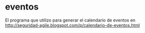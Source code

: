 # eventos
El programa que utilizo para generar el calendario de eventos en http://seguridad-agile.blogspot.com/p/calendario-de-eventos.html
